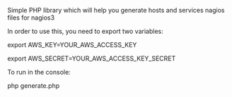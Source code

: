 Simple PHP library which will help you generate hosts and services nagios files for nagios3


 In order to use this, you need to export two variables:

 export AWS_KEY=YOUR_AWS_ACCESS_KEY

 export AWS_SECRET=YOUR_AWS_ACCESS_KEY_SECRET



 To run in the console:

 php generate.php